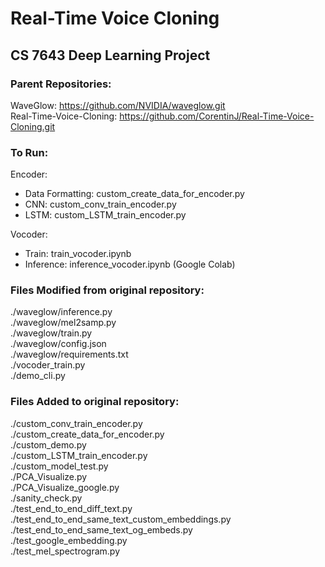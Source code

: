 # Real-Time Voice Cloning 
## CS 7643 Deep Learning Project

### Parent Repositories:
WaveGlow: https://github.com/NVIDIA/waveglow.git<br/>
Real-Time-Voice-Cloning: https://github.com/CorentinJ/Real-Time-Voice-Cloning.git<br/>

### To Run:
Encoder: 
- Data Formatting: custom_create_data_for_encoder.py
- CNN: custom_conv_train_encoder.py
- LSTM: custom_LSTM_train_encoder.py

Vocoder:
- Train: train_vocoder.ipynb 
- Inference: inference_vocoder.ipynb (Google Colab)

### Files Modified from original repository:

./waveglow/inference.py<br/>
./waveglow/mel2samp.py<br/>
./waveglow/train.py<br/>
./waveglow/config.json<br/>
./waveglow/requirements.txt<br/>
./vocoder_train.py<br/>
./demo_cli.py<br/>

### Files Added to original repository:
./custom_conv_train_encoder.py<br/>
./custom_create_data_for_encoder.py<br/>
./custom_demo.py<br/>
./custom_LSTM_train_encoder.py<br/>
./custom_model_test.py<br/>
./PCA_Visualize.py<br/>
./PCA_Visualize_google.py<br/>
./sanity_check.py<br/>
./test_end_to_end_diff_text.py<br/>
./test_end_to_end_same_text_custom_embeddings.py<br/>
./test_end_to_end_same_text_og_embeds.py<br/>
./test_google_embedding.py<br/>
./test_mel_spectrogram.py


